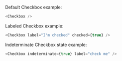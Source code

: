 Default Checkbox example:

```js
<Checkbox />
```

Labeled Checkbox example:

```js
<Checkbox label="I'm checked" checked={true} />
```

Indeterminate Checkbox state example:

```js
<Checkbox indeterminate={true} label="check me" />
```
